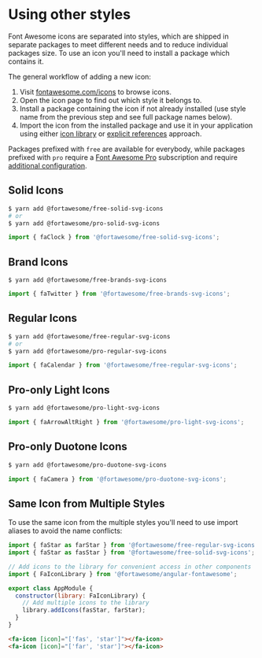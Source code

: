 # Using other styles

Font Awesome icons are separated into styles, which are shipped in separate packages to meet different needs and to reduce individual packages size. To use an icon you'll need to install a package which contains it.

The general workflow of adding a new icon:

1. Visit [fontawesome.com/icons](https://fontawesome.com/icons) to browse icons.
1. Open the icon page to find out which style it belongs to.
1. Install a package containing the icon if not already installed (use style name from the previous step and see full package names below).
1. Import the icon from the installed package and use it in your application using either [icon library](./icon-library.md) or [explicit references](./explicit-reference.md) approach.

Packages prefixed with `free` are available for everybody, while packages prefixed with `pro` require a [Font Awesome Pro](https://fontawesome.com/pro) subscription and require [additional configuration](https://fontawesome.com/how-to-use/on-the-web/setup/using-package-managers#installing-pro).

## Solid Icons

```bash
$ yarn add @fortawesome/free-solid-svg-icons
# or
$ yarn add @fortawesome/pro-solid-svg-icons
```

```javascript
import { faClock } from '@fortawesome/free-solid-svg-icons';
```

## Brand Icons

```
$ yarn add @fortawesome/free-brands-svg-icons
```

```javascript
import { faTwitter } from '@fortawesome/free-brands-svg-icons';
```

## Regular Icons

```bash
$ yarn add @fortawesome/free-regular-svg-icons
# or
$ yarn add @fortawesome/pro-regular-svg-icons
```

```javascript
import { faCalendar } from '@fortawesome/free-regular-svg-icons';
```

## Pro-only Light Icons

```bash
$ yarn add @fortawesome/pro-light-svg-icons
```

```javascript
import { faArrowAltRight } from '@fortawesome/pro-light-svg-icons';
```

## Pro-only Duotone Icons

```bash
$ yarn add @fortawesome/pro-duotone-svg-icons
```

```javascript
import { faCamera } from '@fortawesome/pro-duotone-svg-icons';
````

## Same Icon from Multiple Styles

To use the same icon from the multiple styles you'll need to use import aliases to avoid the name conflicts:

```javascript
import { faStar as farStar } from '@fortawesome/free-regular-svg-icons';
import { faStar as fasStar } from '@fortawesome/free-solid-svg-icons';

// Add icons to the library for convenient access in other components
import { FaIconLibrary } from '@fortawesome/angular-fontawesome';

export class AppModule {
  constructor(library: FaIconLibrary) {
    // Add multiple icons to the library
    library.addIcons(fasStar, farStar);
  }
}
```

```html
<fa-icon [icon]="['fas', 'star']"></fa-icon>
<fa-icon [icon]="['far', 'star']"></fa-icon>
```
